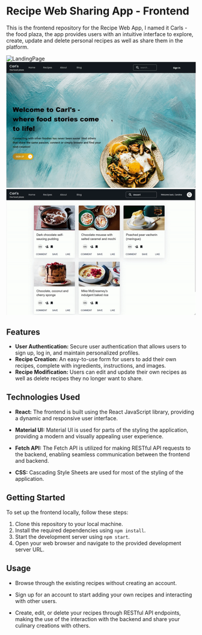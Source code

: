 # Recipe Web Sharing App - Frontend

This is the frontend repository for the Recipe Web App, I named it Carls - the food plaza, the app provides users with an intuitive interface to explore, create, update and delete personal recipes as well as share them in the platform.

![LandingPage](https://github.com/carolarruda/carls/blob/main/src/blob/landingPageHero.png?raw=true)
![Login](https://github.com/carolarruda/carls/blob/main/src/gifs/login.gif?raw=true)
![viewRecipe](https://github.com/carolarruda/carls/blob/main/src/gifs/viewRecipe.gif?raw=true)


## Features

- **User Authentication:** Secure user authentication that allows users to sign up, log in, and maintain personalized profiles.
- **Recipe Creation:** An easy-to-use form for users to add their own recipes, complete with ingredients, instructions, and images.
- **Recipe Modification:** Users can edit and update their own recipes as well as delete recipes they no longer want to share.

## Technologies Used

- **React:** The frontend is built using the React JavaScript library, providing a dynamic and responsive user interface.

- **Material UI:** Material UI is used for parts of the styling the application, providing a modern and visually appealing user experience.

- **Fetch API:** The Fetch API is utilized for making RESTful API requests to the backend, enabling seamless communication between the frontend and backend.

- **CSS:** Cascading Style Sheets are used for most of the styling of the application.

## Getting Started

To set up the frontend locally, follow these steps:

1. Clone this repository to your local machine.
2. Install the required dependencies using `npm install`.
3. Start the development server using `npm start`.
4. Open your web browser and navigate to the provided development server URL.

## Usage

- Browse through the existing recipes without creating an account.

- Sign up for an account to start adding your own recipes and interacting with other users.

- Create, edit, or delete your recipes through RESTful API endpoints, making the use of the interaction with the backend and share your culinary creations with others.
